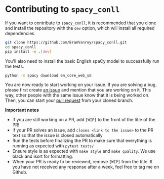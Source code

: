# Contributing to `spacy_conll`

If you want to contribute to `spacy_conll`, it is recommended that you clone and install the repository with
 the `dev` option, which will install all required dependencies.

```bash
git clone https://github.com/BramVanroy/spacy_conll.git
cd spacy_conll
pip install -e .[dev]
```

You'll also need to install the basic English spaCy model to successfully run the tests.

```bash
python -m spacy download en_core_web_sm
```

You are now ready to start working on your issue. If you are solving a bug, please first create [an issue](https://github.com/BramVanroy/spacy_conll/issues)
 and mention that you are working on it. This way, other people with the same issue know that it is being worked on.
 Then, you can start your [pull request](https://github.com/BramVanroy/spacy_conll/pulls) from your cloned branch.

**Important notes**
- If you are still working on a PR, add `[WIP]` to the front of the title of the PR!
- If your PR solves an issue, add `closes <link to the issue>` to the PR text so that the issue is closed automatically
- Run the tests before finalizing the PR to make sure that everything is running as expected with `pytest tests/`
- Ensure style is as expected with `make style` and `make quality`. We use black and isort for formatting.
- When your PR is ready to be reviewed, remove `[WIP]` from the title. If you have not received any response after a
  week, feel free to tag me on Github.
